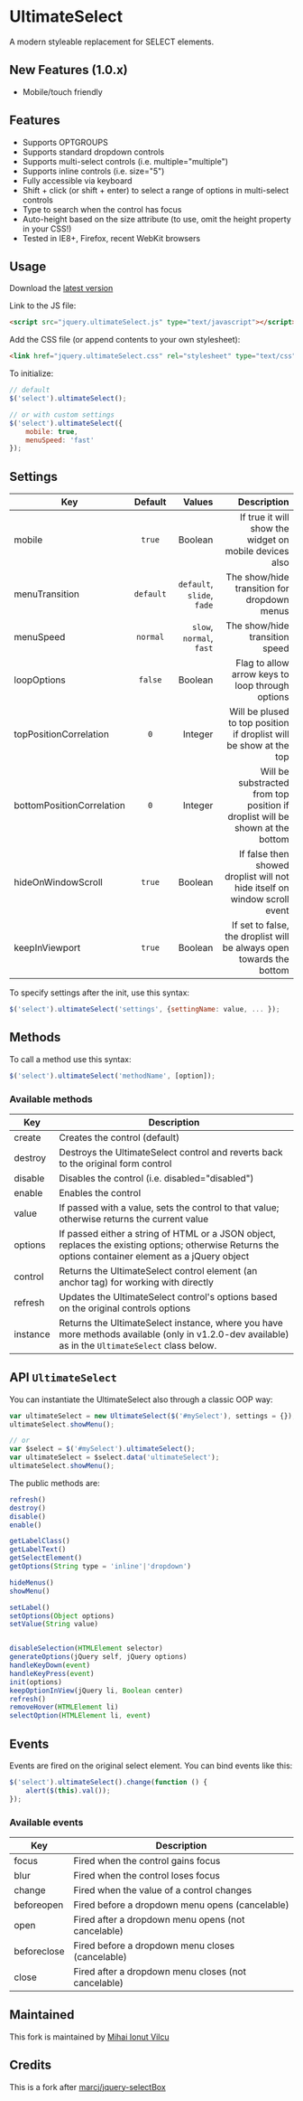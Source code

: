 # UltimateSelect 

A modern styleable replacement for SELECT elements.

## New Features (1.0.x)

* Mobile/touch friendly


## Features

* Supports OPTGROUPS
* Supports standard dropdown controls
* Supports multi-select controls (i.e. multiple="multiple")
* Supports inline controls (i.e. size="5")
* Fully accessible via keyboard
* Shift + click (or shift + enter) to select a range of options in multi-select controls
* Type to search when the control has focus
* Auto-height based on the size attribute (to use, omit the height property in your CSS!)
* Tested in IE8+, Firefox, recent WebKit browsers


## Usage

Download the [latest version](https://github.com/ionutvmi/ultimateSelect/releases)

Link to the JS file:

```html
<script src="jquery.ultimateSelect.js" type="text/javascript"></script>
```

Add the CSS file (or append contents to your own stylesheet):

```html
<link href="jquery.ultimateSelect.css" rel="stylesheet" type="text/css" />
```

To initialize:

```javascript
// default
$('select').ultimateSelect();

// or with custom settings
$('select').ultimateSelect({
    mobile: true,
    menuSpeed: 'fast'
});
```

## Settings

| Key                       | Default       | Values                     |  Description                                                                  |
| --------------------------|:-------------:|---------------------------:|------------------------------------------------------------------------------:|
| mobile                    | `true`        | Boolean                    | If true it will show the widget on mobile devices also                        |
| menuTransition            | `default`     | `default`, `slide`, `fade` | The show/hide transition for dropdown menus                                   |
| menuSpeed                 | `normal`      | `slow`, `normal`, `fast`   | The show/hide transition speed                                                |
| loopOptions               | `false`       | Boolean                    | Flag to allow arrow keys to loop through options                              |
| topPositionCorrelation    | `0`           | Integer                    | Will be plused to top position if droplist will be show at the top            |
| bottomPositionCorrelation | `0`           | Integer                    | Will be substracted from top position if droplist will be shown at the bottom |
| hideOnWindowScroll        | `true`        | Boolean                    | If false then showed droplist will not hide itself on window scroll event     |
| keepInViewport            | `true`        | Boolean                    | If set to false, the droplist will be always open towards the bottom          |


To specify settings after the init, use this syntax:

```javascript
$('select').ultimateSelect('settings', {settingName: value, ... });
```

## Methods

To call a method use this syntax:

```javascript
$('select').ultimateSelect('methodName', [option]);
```

### Available methods


| Key            | Description                                                                                   |
| ---------------|-----------------------------------------------------------------------------------------------|
| create         | Creates the control (default)                                                                 |
| destroy        | Destroys the UltimateSelect control and reverts back to the original form control                  |
| disable        | Disables the control (i.e. disabled="disabled")                                               |
| enable         | Enables the control                                                                           |
| value          | If passed with a value, sets the control to that value; otherwise returns the current value   |
| options        | If passed either a string of HTML or a JSON object, replaces the existing options; otherwise Returns the options container element as a jQuery object |
| control        | Returns the UltimateSelect control element (an anchor tag) for working with directly               |
| refresh        | Updates the UltimateSelect control's options based on the original controls options                |
| instance       | Returns the UltimateSelect instance, where you have more methods available (only in v1.2.0-dev available) as in the `UltimateSelect` class below.    |

## API `UltimateSelect`

You can instantiate the UltimateSelect also through a classic OOP way:

```javascript
var ultimateSelect = new UltimateSelect($('#mySelect'), settings = {});
ultimateSelect.showMenu();

// or 
var $select = $('#mySelect').ultimateSelect();
var ultimateSelect = $select.data('ultimateSelect'); 
ultimateSelect.showMenu();
```

The public methods are:

```javascript
refresh()
destroy()
disable()
enable()

getLabelClass()
getLabelText()
getSelectElement()
getOptions(String type = 'inline'|'dropdown')

hideMenus()
showMenu()

setLabel()
setOptions(Object options)
setValue(String value)


disableSelection(HTMLElement selector)
generateOptions(jQuery self, jQuery options)
handleKeyDown(event)
handleKeyPress(event)
init(options)
keepOptionInView(jQuery li, Boolean center)
refresh()
removeHover(HTMLElement li)
selectOption(HTMLElement li, event)
```

## Events

Events are fired on the original select element. You can bind events like this:

```javascript
$('select').ultimateSelect().change(function () {
    alert($(this).val());
});
```

### Available events

| Key            | Description                                                                                   |
| ---------------|-----------------------------------------------------------------------------------------------|
| focus          | Fired when the control gains focus                                                            |
| blur           | Fired when the control loses focus                                                            |
| change         | Fired when the value of a control changes                                                     |
| beforeopen     | Fired before a dropdown menu opens (cancelable)                                               |
| open           | Fired after a dropdown menu opens (not cancelable)                                            |
| beforeclose    | Fired before a dropdown menu closes (cancelable)                                              |
| close          | Fired after a dropdown menu closes (not cancelable)                                           |


## Maintained
This fork is maintained by [Mihai Ionut Vilcu](http://github.com/ionutvmi)


## Credits
This is a fork after [marcj/jquery-selectBox](https://github.com/marcj/jquery-selectBox)


